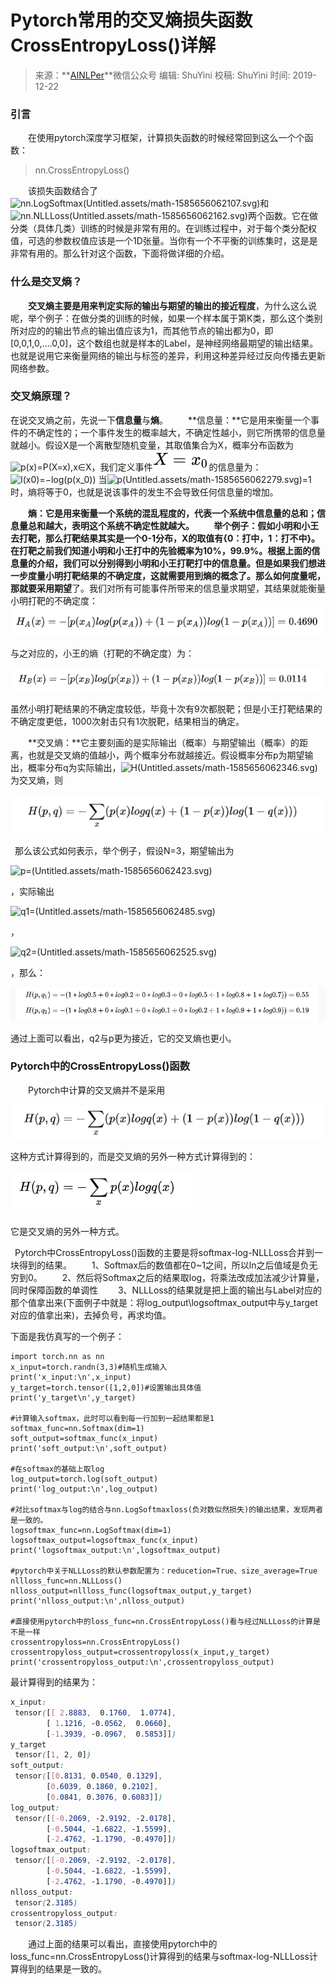 # Pytorch常用的交叉熵损失函数CrossEntropyLoss()详解

> 来源：**[AINLPer](https://links.jianshu.com/go?to=https%3A%2F%2Fmp.weixin.qq.com%2Fs%3F__biz%3DMzUzOTgwNDMzOQ%3D%3D%26mid%3D2247484340%26idx%3D2%26sn%3Dd504eb63dcb0ea2961b7a96e497c8aa1%26chksm%3Dfac39468cdb41d7e9e40b0ec35cd85d0aa5eafe020b5f338d33a55fde981942aa2dfb9bfbb78%26token%3D1710163228%26lang%3Dzh_CN%23rd)**微信公众号
> 编辑: ShuYini
> 校稿: ShuYini
> 时间: 2019-12-22

### 引言

    在使用pytorch深度学习框架，计算损失函数的时候经常回到这么一个个函数：

> nn.CrossEntropyLoss()

    该损失函数结合了![nn.LogSoftmax(Untitled.assets/math-1585656062107.svg)](https://math.jianshu.com/math?formula=nn.LogSoftmax())和![nn.NLLLoss(Untitled.assets/math-1585656062162.svg)](https://math.jianshu.com/math?formula=nn.NLLLoss())两个函数。它在做分类（具体几类）训练的时候是非常有用的。在训练过程中，对于每个类分配权值，可选的参数权值应该是一个1D张量。当你有一个不平衡的训练集时，这是是非常有用的。那么针对这个函数，下面将做详细的介绍。

### 什么是交叉熵？

    **交叉熵主要是用来判定实际的输出与期望的输出的接近程度**，为什么这么说呢，举个例子：在做分类的训练的时候，如果一个样本属于第K类，那么这个类别所对应的的输出节点的输出值应该为1，而其他节点的输出都为0，即[0,0,1,0,….0,0]，这个数组也就是样本的Label，是神经网络最期望的输出结果。也就是说用它来衡量网络的输出与标签的差异，利用这种差异经过反向传播去更新网络参数。

### 交叉熵原理？

在说交叉熵之前，先说一下**信息量**与**熵**。
    **信息量：**它是用来衡量一个事件的不确定性的；一个事件发生的概率越大，不确定性越小，则它所携带的信息量就越小。假设X是一个离散型随机变量，其取值集合为X，概率分布函数为![p(x)=P(X=x),x∈X](https://math.jianshu.com/math?formula=p(x)%3DP(X%3Dx)%2Cx%E2%88%88X)，我们定义事件![X=x_0](Untitled.assets/math-1585656062227.svg)的信息量为：![I(x0)=−log(p(x_0))](https://math.jianshu.com/math?formula=I(x0)%3D%E2%88%92log(p(x_0)))
当![p(Untitled.assets/math-1585656062279.svg)=1](https://math.jianshu.com/math?formula=p(x_0)%3D1)时，熵将等于0，也就是说该事件的发生不会导致任何信息量的增加。

    **熵：**它是用来衡量一个系统的混乱程度的，代表一个系统中信息量的总和；信息量总和越大，表明这个系统不确定性就越大。
    举个例子：假如小明和小王去打靶，那么打靶结果其实是一个0-1分布，X的取值有{0：打中，1：打不中}。在打靶之前我们知道小明和小王打中的先验概率为10%，99.9%。根据上面的信息量的介绍，我们可以分别得到小明和小王打靶打中的信息量。但是如果我们想进一步度量小明打靶结果的不确定度，这就需要用到熵的概念了。那么如何度量呢，那就要采用**期望**了。我们对所有可能事件所带来的信息量求期望，其结果就能衡量小明打靶的不确定度：
![image-20200331200316913](Untitled.assets/image-20200331200316913.png)

与之对应的，小王的熵（打靶的不确定度）为：

![image-20200331200350912](Untitled.assets/image-20200331200350912.png)

虽然小明打靶结果的不确定度较低，毕竟十次有9次都脱靶；但是小王打靶结果的不确定度更低，1000次射击只有1次脱靶，结果相当的确定。

    **交叉熵：**它主要刻画的是实际输出（概率）与期望输出（概率）的距离，也就是交叉熵的值越小，两个概率分布就越接近。假设概率分布p为期望输出，概率分布q为实际输出，![H(Untitled.assets/math-1585656062346.svg)](https://math.jianshu.com/math?formula=H(p%2Cq))为交叉熵，则

![image-20200331200423526](Untitled.assets/image-20200331200423526.png)

 那么该公式如何表示，举个例子，假设N=3，期望输出为

![p=(Untitled.assets/math-1585656062423.svg)](https://math.jianshu.com/math?formula=p%3D(1%2C0%2C0))

，实际输出

![q1=(Untitled.assets/math-1585656062485.svg)](https://math.jianshu.com/math?formula=q1%3D(0.5%2C0.2%2C0.3))

，

![q2=(Untitled.assets/math-1585656062525.svg)](https://math.jianshu.com/math?formula=q2%3D(0.8%2C0.1%2C0.1))

，那么：

**![image-20200331200558370](Untitled.assets/image-20200331200558370.png)**

通过上面可以看出，q2与p更为接近，它的交叉熵也更小。

### Pytorch中的CrossEntropyLoss()函数

    Pytorch中计算的交叉熵并不是采用

![image-20200331200641875](Untitled.assets/image-20200331200641875.png)

这种方式计算得到的，而是交叉熵的另外一种方式计算得到的：

![image-20200331200652980](Untitled.assets/image-20200331200652980.png)

它是交叉熵的另外一种方式。
   

 Pytorch中CrossEntropyLoss()函数的主要是将softmax-log-NLLLoss合并到一块得到的结果。
    1、Softmax后的数值都在0~1之间，所以ln之后值域是负无穷到0。
    2、然后将Softmax之后的结果取log，将乘法改成加法减少计算量，同时保障函数的单调性
    3、NLLLoss的结果就是把上面的输出与Label对应的那个值拿出来(下面例子中就是：将log_output\logsoftmax_output中与y_target对应的值拿出来)，去掉负号，再求均值。

下面是我仿真写的一个例子：

```import
import torch.nn as nn
x_input=torch.randn(3,3)#随机生成输入
print('x_input:\n',x_input)
y_target=torch.tensor([1,2,0])#设置输出具体值
print('y_target\n',y_target)

#计算输入softmax，此时可以看到每一行加到一起结果都是1
softmax_func=nn.Softmax(dim=1)
soft_output=softmax_func(x_input)
print('soft_output:\n',soft_output)

#在softmax的基础上取log
log_output=torch.log(soft_output)
print('log_output:\n',log_output)

#对比softmax与log的结合与nn.LogSoftmaxloss(负对数似然损失)的输出结果，发现两者是一致的。
logsoftmax_func=nn.LogSoftmax(dim=1)
logsoftmax_output=logsoftmax_func(x_input)
print('logsoftmax_output:\n',logsoftmax_output)

#pytorch中关于NLLLoss的默认参数配置为：reducetion=True、size_average=True
nllloss_func=nn.NLLLoss()
nlloss_output=nllloss_func(logsoftmax_output,y_target)
print('nlloss_output:\n',nlloss_output)

#直接使用pytorch中的loss_func=nn.CrossEntropyLoss()看与经过NLLLoss的计算是不是一样
crossentropyloss=nn.CrossEntropyLoss()
crossentropyloss_output=crossentropyloss(x_input,y_target)
print('crossentropyloss_output:\n',crossentropyloss_output)
```

最计算得到的结果为：



```css
x_input:
 tensor([[ 2.8883,  0.1760,  1.0774],
        [ 1.1216, -0.0562,  0.0660],
        [-1.3939, -0.0967,  0.5853]])
y_target
 tensor([1, 2, 0])
soft_output:
 tensor([[0.8131, 0.0540, 0.1329],
        [0.6039, 0.1860, 0.2102],
        [0.0841, 0.3076, 0.6083]])
log_output:
 tensor([[-0.2069, -2.9192, -2.0178],
        [-0.5044, -1.6822, -1.5599],
        [-2.4762, -1.1790, -0.4970]])
logsoftmax_output:
 tensor([[-0.2069, -2.9192, -2.0178],
        [-0.5044, -1.6822, -1.5599],
        [-2.4762, -1.1790, -0.4970]])
nlloss_output:
 tensor(2.3185)
crossentropyloss_output:
 tensor(2.3185)
```

    通过上面的结果可以看出，直接使用pytorch中的loss_func=nn.CrossEntropyLoss()计算得到的结果与softmax-log-NLLLoss计算得到的结果是一致的。

